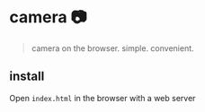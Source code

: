 # camera :camera:

> camera on the browser. simple. convenient.

## install

Open `index.html` in the browser with a web server
